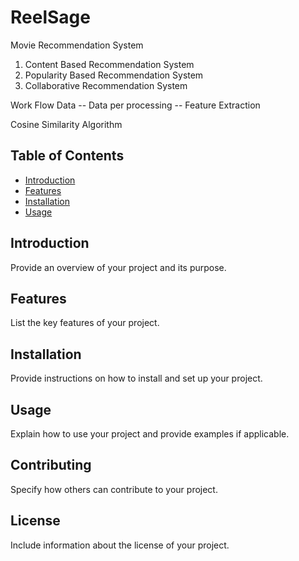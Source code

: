 # ReelSage

Movie Recommendation System
1. Content Based Recommendation System
2. Popularity Based Recommendation System
3. Collaborative Recommendation System

Work Flow
Data -- Data per processing -- Feature Extraction

Cosine Similarity Algorithm


## Table of Contents

- [Introduction](#introduction)
- [Features](#features)
- [Installation](#installation)
- [Usage](#usage)

## Introduction

Provide an overview of your project and its purpose.

## Features

List the key features of your project.

## Installation

Provide instructions on how to install and set up your project.

## Usage

Explain how to use your project and provide examples if applicable.

## Contributing

Specify how others can contribute to your project.

## License

Include information about the license of your project.
